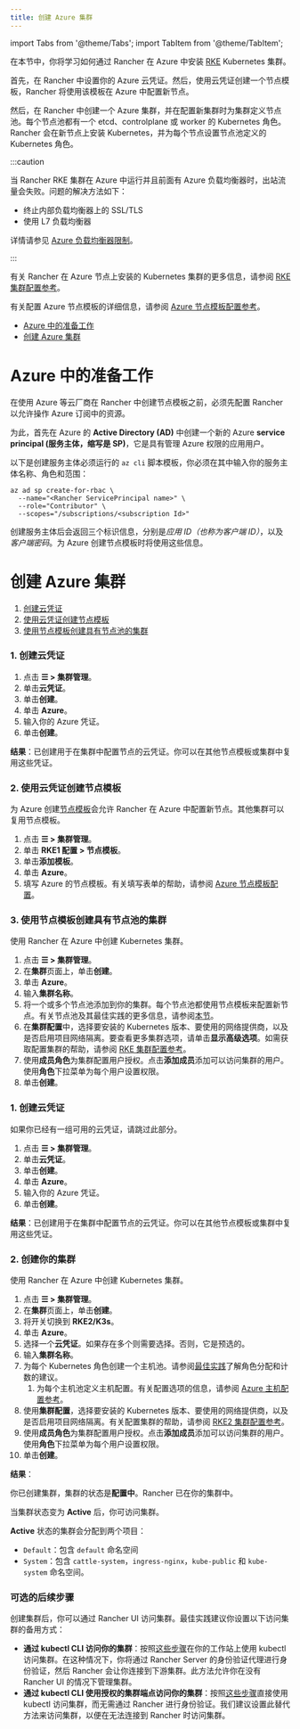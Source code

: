```yaml
---
title: 创建 Azure 集群
---
```


import Tabs from '@theme/Tabs';
import TabItem from '@theme/TabItem';

在本节中，你将学习如何通过 Rancher 在 Azure 中安装 [RKE](https://rancher.com/docs/rke/latest/en/) Kubernetes 集群。

首先，在 Rancher 中设置你的 Azure 云凭证。然后，使用云凭证创建一个节点模板，Rancher 将使用该模板在 Azure 中配置新节点。

然后，在 Rancher 中创建一个 Azure 集群，并在配置新集群时为集群定义节点池。每个节点池都有一个 etcd、controlplane 或 worker 的 Kubernetes 角色。Rancher 会在新节点上安装 Kubernetes，并为每个节点设置节点池定义的 Kubernetes 角色。

:::caution

当 Rancher RKE 集群在 Azure 中运行并且前面有 Azure 负载均衡器时，出站流量会失败。问题的解决方法如下：

- 终止内部负载均衡器上的 SSL/TLS
- 使用 L7 负载均衡器

详情请参见 [Azure 负载均衡器限制](https://docs.microsoft.com/en-us/azure/load-balancer/components#limitations)。

:::

有关 Rancher 在 Azure 节点上安装的 Kubernetes 集群的更多信息，请参阅 [RKE 集群配置参考](../../../../reference-guides/cluster-configuration/rancher-server-configuration/rke1-cluster-configuration.md)。

有关配置 Azure 节点模板的详细信息，请参阅 [Azure 节点模板配置参考](../../../../reference-guides/cluster-configuration/downstream-cluster-configuration/node-template-configuration/azure.md)。

- [Azure 中的准备工作](#azure-中的准备工作)
- [创建 Azure 集群](#创建-azure-集群)

# Azure 中的准备工作

在使用 Azure 等云厂商在 Rancher 中创建节点模板之前，必须先配置 Rancher 以允许操作 Azure 订阅中的资源。

为此，首先在 Azure 的 **Active Directory (AD)** 中创建一个新的 Azure **service principal (服务主体，缩写是 SP)**，它是具有管理 Azure 权限的应用用户。

以下是创建服务主体必须运行的 `az cli` 脚本模板，你必须在其中输入你的服务主体名称、角色和范围：

```
az ad sp create-for-rbac \
  --name="<Rancher ServicePrincipal name>" \
  --role="Contributor" \
  --scopes="/subscriptions/<subscription Id>"
```

创建服务主体后会返回三个标识信息，分别是*应用 ID（也称为客户端 ID）*，以及*客户端密码*。为 Azure 创建节点模板时将使用这些信息。

# 创建 Azure 集群

<Tabs>
<TabItem value="RKE">

1. [创建云凭证](#1-创建云凭证)
2. [使用云凭证创建节点模板](#2-使用云凭证创建节点模板)
3. [使用节点模板创建具有节点池的集群](#3-使用节点模板创建具有节点池的集群)

### 1. 创建云凭证

1. 点击 **☰ > 集群管理**。
1. 单击**云凭证**。
1. 单击**创建**。
1. 单击 **Azure**。
1. 输入你的 Azure 凭证。
1. 单击**创建**。

**结果**：已创建用于在集群中配置节点的云凭证。你可以在其他节点模板或集群中复用这些凭证。

### 2. 使用云凭证创建节点模板

为 Azure 创建[节点模板](../../../../pages-for-subheaders/use-new-nodes-in-an-infra-provider.md#节点模板)会允许 Rancher 在 Azure 中配置新节点。其他集群可以复用节点模板。

1. 点击 **☰ > 集群管理**。
1. 单击 **RKE1 配置 > 节点模板**。
1. 单击**添加模板**。
1. 单击 **Azure**。
1. 填写 Azure 的节点模板。有关填写表单的帮助，请参阅 [Azure 节点模板配置](../../../../reference-guides/cluster-configuration/downstream-cluster-configuration/node-template-configuration/azure.md)。

### 3. 使用节点模板创建具有节点池的集群

使用 Rancher 在 Azure 中创建 Kubernetes 集群。

1. 点击 **☰ > 集群管理**。
1. 在**集群**页面上，单击**创建**。
1. 单击 **Azure**。
1. 输入**集群名称**。
1. 将一个或多个节点池添加到你的集群。每个节点池都使用节点模板来配置新节点。有关节点池及其最佳实践的更多信息，请参阅[本节](../../../../pages-for-subheaders/use-new-nodes-in-an-infra-provider.md)。
1. 在**集群配置**中，选择要安装的 Kubernetes 版本、要使用的网络提供商，以及是否启用项目网络隔离。要查看更多集群选项，请单击**显示高级选项**。如需获取配置集群的帮助，请参阅 [RKE 集群配置参考](../../../../reference-guides/cluster-configuration/rancher-server-configuration/rke1-cluster-configuration.md)。
1. 使用**成员角色**为集群配置用户授权。点击**添加成员**添加可以访问集群的用户。使用**角色**下拉菜单为每个用户设置权限。
1. 单击**创建**。

</TabItem>
<TabItem value="RKE2">

### 1. 创建云凭证

如果你已经有一组可用的云凭证，请跳过此部分。

1. 点击 **☰ > 集群管理**。
1. 单击**云凭证**。
1. 单击**创建**。
1. 单击 **Azure**。
1. 输入你的 Azure 凭证。
1. 单击**创建**。

**结果**：已创建用于在集群中配置节点的云凭证。你可以在其他节点模板或集群中复用这些凭证。

### 2. 创建你的集群

使用 Rancher 在 Azure 中创建 Kubernetes 集群。

1. 点击 **☰ > 集群管理**。
1. 在**集群**页面上，单击**创建**。
1. 将开关切换到 **RKE2/K3s**。
1. 单击 **Azure**。
1. 选择一个**云凭证**。如果存在多个则需要选择。否则，它是预选的。
1. 输入**集群名称**。
1. 为每个 Kubernetes 角色创建一个主机池。请参阅[最佳实践](../../../../pages-for-subheaders/use-new-nodes-in-an-infra-provider.md#rke2-中的节点角色)了解角色分配和计数的建议。
   1. 为每个主机池定义主机配置。有关配置选项的信息，请参阅 [Azure 主机配置参考](../../../../reference-guides/cluster-configuration/downstream-cluster-configuration/machine-configuration/azure.md)。
1. 使用**集群配置**，选择要安装的 Kubernetes 版本、要使用的网络提供商，以及是否启用项目网络隔离。有关配置集群的帮助，请参阅 [RKE2 集群配置参考](../../../../reference-guides/cluster-configuration/rancher-server-configuration/rke2-cluster-configuration.md)。
1. 使用**成员角色**为集群配置用户授权。点击**添加成员**添加可以访问集群的用户。使用**角色**下拉菜单为每个用户设置权限。
1. 单击**创建**。

</TabItem>
</Tabs>

**结果**：

你已创建集群，集群的状态是**配置中**。Rancher 已在你的集群中。

当集群状态变为 **Active** 后，你可访问集群。

**Active** 状态的集群会分配到两个项目：

- `Default`：包含 `default` 命名空间
- `System`：包含 `cattle-system`，`ingress-nginx`，`kube-public` 和 `kube-system` 命名空间。


### 可选的后续步骤

创建集群后，你可以通过 Rancher UI 访问集群。最佳实践建议你设置以下访问集群的备用方式：

- **通过 kubectl CLI 访问你的集群**：按照[这些步骤](../../../new-user-guides/manage-clusters/access-clusters/use-kubectl-and-kubeconfig.md#在工作站使用-kubectl-访问集群)在你的工作站上使用 kubectl 访问集群。在这种情况下，你将通过 Rancher Server 的身份验证代理进行身份验证，然后 Rancher 会让你连接到下游集群。此方法允许你在没有 Rancher UI 的情况下管理集群。
- **通过 kubectl CLI 使用授权的集群端点访问你的集群**：按照[这些步骤](../../../new-user-guides/manage-clusters/access-clusters/use-kubectl-and-kubeconfig.md#直接使用下游集群进行身份验证)直接使用 kubectl 访问集群，而无需通过 Rancher 进行身份验证。我们建议设置此替代方法来访问集群，以便在无法连接到 Rancher 时访问集群。
